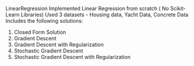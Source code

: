 LinearRegression
Implemented Linear Regression from scratch ( No Scikit-Learn Libraries)
Used 3 datasets - Housing data, Yacht Data, Concrete Data 
Includes the following solutions:
1) Closed Form Solution
2) Gradient Descent 
3) Gradient Descent with Regularization
4) Stochastic Gradient Descent 
5) Stochastic Gradient Descent with Regularization

